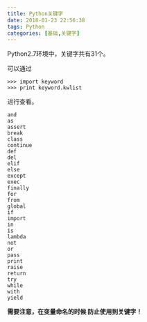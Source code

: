 ```yaml
---
title: Python关键字
date: 2018-01-23 22:56:38
tags: Python
categories: [基础,关键字]
---
```


Python2.7环境中，关键字共有31个。

可以通过

```shell
>>> import keyword
>>> print keyword.kwlist
```

进行查看。

```
and
as
assert
break
class
continue
def
del
elif
else
except
exec
finally
for
from
global
if
import
in
is
lambda
not
or
pass
print
raise
return
try
while
with
yield
```

**需要注意，在变量命名的时候 防止使用到关键字！**